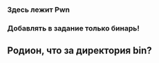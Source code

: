 <h3>Здесь лежит Pwn</h3>
<h3>Добавлять в задание только бинарь!</h3>
<h2>Родион, что за директория bin?</h2>
